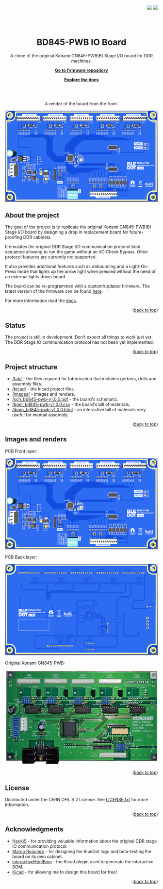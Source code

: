 <p align="right">
    <a name="readme-top"></a>
    <a href="/LICENSE.txt"><img src="https://img.shields.io/badge/license-CERN OHL S 2-green" /></a> <a href=""><img src="https://img.shields.io/badge/version-1.0.0-green" /></a> 
</p>
<br><br>
<p align="center">
    <h1 align="center">BD845-PWB IO Board</h1>
    <p align="center">A clone of the original Konami GN845-PWB(B) Stage I/O board for DDR machines.</p>
    <p align="center"><strong><a href="https://github.com/bluedot-arcade/bd845-pwb-firmware">Go to firmware repository</a></strong></p>
    <p align="center"><strong><a href="https://docs.bluedotarcade.com/boards/bd845-pwb">Explore the docs</a></strong></p>
    <br><br>
</p>

<p align="center">A render of the board from the front.</p>

![BD845-PWB Front](images/bd845-pwb-front.png?raw=true)

## About the project

The goal of the project is to replicate the original Konami GN845-PWB(B) Stage I/O board by designing a drop in replacement board for future-proofing DDR cabinets.

It emulates the original DDR Stage I/O communication protocol boot sequence allowing to run the game without an I/O Check Bypass. Other protocol features are currently not supported.

It also provides additional features such as debouncing and a Light-On-Press mode that lights up the arrow light when pressed without the need of an external lights driver board.

The board can be re-programmed with a custom/updated firmware. The latest version of the firmware can be found [here](https://github.com/bluedot-arcade/bd845-pwb-firmware).

For more information read the [docs](https://docs.bluedotarcade.com/boards/bd845-pwb).

<p align="right">(<a href="#readme-top">back to top</a>)</p>

## Status

The project is still in development. Don't expect all things to work just yet.
The DDR Stage IO communication protocol has not been yet implemented.

<p align="right">(<a href="#readme-top">back to top</a>)</p>

## Project structure

* [/fab/](/fab/) - the files required for fabbrication that includes gerbers, drills and assembly files.
* [/kicad/](/kicad/) -  the kicad project files.
* [/images/](/images/) - images and renders.
* [/sch_bd845-pwb-v1.0.0.pdf](/sch_bd845-pwb_v1.0.0.pdf) - the board's schematic.
* [/bom_bd845-pwb-v1.0.0.csv](/bom_bd845-pwb_v1.0.0.csv) - the board's bill of materials.
* [/ibom_bd845-pwb-v1.0.0.html](/ibom_bd845-pwb_v1.0.0.html) - an interactive bill of materials very useful for manual assembly.

<p align="right">(<a href="#readme-top">back to top</a>)</p>

## Images and renders

PCB Front layer:

![BD845-PWB Front](images/bd845-pwb-front.png?raw=true)

PCB Back layer:

![BD845-PWB Back](images/bd845-pwb-back.png?raw=true)

Original Konami GN845-PWB:

![GN845-PWB Front](images/konami-gn845-pwb-front.jpg?raw=true)

<p align="right">(<a href="#readme-top">back to top</a>)</p>

## License

Distributed under the CERN OHL S 2 License. See [LICENSE.txt] for more information.

<p align="right">(<a href="#readme-top">back to top</a>)</p>

## Acknowledgments

* [NaokiS] - for providing valuable information about the original DDR stage IO communication protocol.
* [Marco Ruggiero] - for designing the BlueDot logo and beta-testing the board on its own cabinet.
* [InteractiveHtmlBom] - the Kicad plugin used to generate the interactive BOM.
* [Kicad] - for allowing me to design this board for free!

<p align="right">(<a href="#readme-top">back to top</a>)</p>


[NaokiS]: http://nsaito.co.uk/
[Marco Ruggiero]: https://www.instagram.com/ruggiero.design/
[InteractiveHtmlBom]: https://github.com/openscopeproject/InteractiveHtmlBom
[Kicad]: https://www.kicad.org/
[LICENSE.txt]: /LICENSE.txt